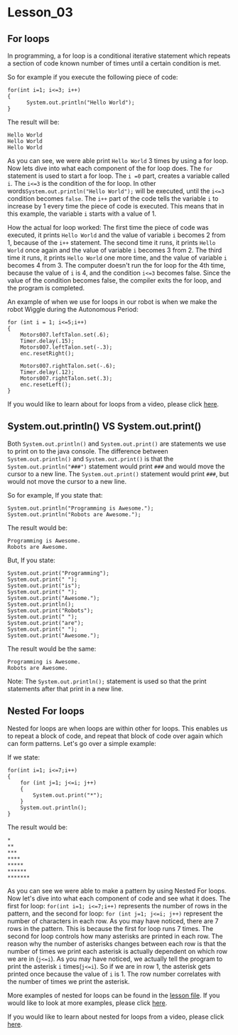 # Lesson_03 #

## For loops ##
In programming, a for loop is a conditional iterative statement which repeats a section of code known number of times until a certain condition is met.

So for example if you execute the following piece of code:

```
for(int i=1; i<=3; i++)
{
	  System.out.println("Hello World");
}
```
The result will be:
```
Hello World
Hello World
Hello World
```

As you can see, we were able print ```Hello World``` 3 times by using a for loop. Now lets dive into what each component of the for loop does. The ```for``` statement is used to start a for loop. The ```i =0``` part, creates a variable called ```i```. The ```i<=3``` is the condition of the for loop. In other words```System.out.println("Hello World");``` will be executed, until the ```i<=3``` condition becomes ```false```. The ```i++``` part of the code tells the variable ```i``` to increase by 1 every time the piece of code is executed. This means that in this example, the variable ```i``` starts with a value of 1. 

How the actual for loop worked: The first time the piece of code was executed, it prints ```Hello World``` and the value of variable ```i``` becomes 2 from 1, because of the ```i++``` statement. The second time it runs, it prints ```Hello World``` once again and the value of variable ```i``` becomes 3 from 2. The third time it runs, it prints ```Hello World``` one more time, and the value of variable ```i``` becomes 4 from 3. The computer doesn't run the for loop for the 4th time, because the value of ```i``` is 4, and the condition ```i<=3``` becomes false. Since the value of the condition becomes false, the compiler exits the for loop, and the program is completed.

An example of when we use for loops in our robot is when we make the robot Wiggle during the Autonomous Period:
```
for (int i = 1; i<=5;i++)
{
    Motors007.leftTalon.set(.6);
    Timer.delay(.15);
    Motors007.leftTalon.set(-.3);
    enc.resetRight();
								
    Motors007.rightTalon.set(-.6);
    Timer.delay(.12);
    Motors007.rightTalon.set(.3);
    enc.resetLeft();	
}
```
If you would like to learn about for loops from a video, please click [here](https://youtu.be/rjkYAs6gAkk).

## System.out.println() VS System.out.print() ##
Both ```System.out.println()``` and ```System.out.print()``` are statements we use to print on to the java console. The difference between ```System.out.println()``` and ```System.out.print()``` is that the ```System.out.println("###")``` statement would print ```###``` and would move the cursor to a new line. The ```System.out.print()``` statement would print ```###```, but would not move the cursor to a new line.

So for example, If you state that: 
```
System.out.println("Programming is Awesome.");
System.out.println("Robots are Awesome.");
```
The result would be:
```
Programming is Awesome.
Robots are Awesome.
```

But, If you state: 
```
System.out.print("Programming");
System.out.print(" ");
System.out.print("is");
System.out.print(" ");
System.out.print("Awesome.");
System.out.println();
System.out.print("Robots");
System.out.print(" ");
System.out.print("are");
System.out.print(" ");
System.out.print("Awesome.");
```
The result would be the same: 
```
Programming is Awesome.
Robots are Awesome.
```
Note: The ```System.out.println();``` statement is used so that the print statements after that print in a new line.

## Nested For loops ##
Nested for loops are when loops are within other for loops. This enables us to repeat a block of code, and repeat that block of code over again which can form patterns. Let's go over a simple example:

If we state: 
```
for(int i=1; i<=7;i++) 
{
    for (int j=1; j<=i; j++) 
    {
        System.out.print("*");
    }
    System.out.println();
}
```
The result would be: 
```
*
**
***
****
*****
******
*******
```
As you can see we were able to make a pattern by using Nested For loops. Now let's dive into what each component of code and see what it does. The first for loop: ```for(int i=1; i<=7;i++)``` represents the number of rows in the pattern, and the second for loop: ```for (int j=1; j<=i; j++)``` represent the number of characters in each row. As you may have noticed, there are 7 rows in the pattern. This is because the first for loop runs 7 times. The second for loop controls how many asterisks are printed in each row. The reason why the number of asterisks changes between each row is that the number of times we print each asterisk is actually dependent on which row we are in (```j<=i```). As you may have noticed, we actually tell the program to print the asterisk ```i``` times(```j<=i```). So if we are in row 1, the asterisk gets printed once because the value of ```i``` is 1. The row number correlates with the number of times we print the asterisk.

More examples of nested for loops can be found in the [lesson file](https://github.com/MillenniumFalcons/FRC_Java_Tutorials/blob/master/Lesson_03/Lessons/forLoopsComplex.java). If you would like to look at more examples, please click [here](https://www.programiz.com/java-programming/nested-loop).

If you would like to learn about nested for loops from a video, please click [here](https://youtu.be/DoUdYh9V5aQ).
